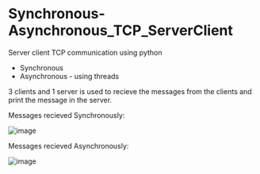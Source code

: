 # Synchronous-Asynchronous_TCP_ServerClient


Server client TCP communication using python

* Synchronous
* Asynchronous - using threads


3 clients and 1 server is used to recieve the messages from the clients and print the message in the server.


Messages recieved Synchronously:

![image](https://user-images.githubusercontent.com/73153277/118480666-2dd24400-b730-11eb-9ce4-4dd1d8869bde.png)


Messages recieved Asynchronously:

![image](https://user-images.githubusercontent.com/73153277/118480817-5ce8b580-b730-11eb-948e-097d46a28516.png)
